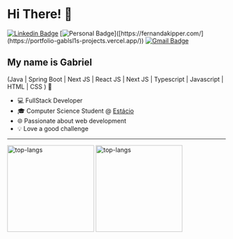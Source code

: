 <h1>Hi There! 👋</h1>

[![Linkedin Badge](https://img.shields.io/badge/-LinkedIn-6633cc?style=flat-square&logo=Linkedin&logoColor=white&link=https://www.linkedin.com/in/gblsl/)](https://www.linkedin.com/in/gblsl/)
[![Personal Badge](https://img.shields.io/badge/-Website-6633cc?style=flat-square&logo=Me&logoColor=white&link=[https://www.fernandakipper.com/](https://portfolio-gablsl1s-projects.vercel.app/))]([https://fernandakipper.com/](https://portfolio-gablsl1s-projects.vercel.app/))
[![Gmail Badge](https://img.shields.io/badge/-contato@fernandakipper.com-6633cc?style=flat-square&logo=Gmail&logoColor=white&link=mailto:gabrielsousadeveloper@gmail.com)](mailto:gabrielsousadeveloper@gmail.com)

## My name is Gabriel
(Java | Spring Boot | Next JS | React JS | Next JS | Typescript | Javascript | HTML | CSS ) 🚀
- 💻 FullStack Developer
- 🎓 Computer Science Student @ [Estácio](https://estacio.br/)
- 🌐 Passionate about web development
- 💡 Love a good challenge

<hr>

<div>
  <img height="200em" src="https://github-readme-stats.vercel.app/api?username=gablsl&show_icons=true&theme=transparent" alt="top-langs"/>
  <img height="200em" src="https://github-readme-stats.vercel.app/api/top-langs/?username=gablsl&layout=compact&theme=transparent" alt="top-langs"/>
</div>
